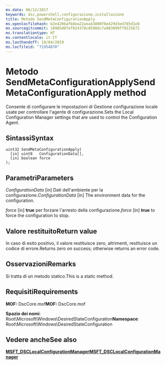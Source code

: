 ```yaml
---
ms.date: 06/12/2017
keywords: dsc,powershell,configurazione,installazione
title: Metodo SendMetaConfigurationApply
ms.openlocfilehash: b2e420bafb8ea22aea43800f6e429d3ed785d1e8
ms.sourcegitcommit: 18985d07ef024378c8590dc7a983099ff9225672
ms.translationtype: HT
ms.contentlocale: it-IT
ms.lasthandoff: 10/04/2019
ms.locfileid: "71954878"
---
```

# <a name="sendmetaconfigurationapply-method"></a><span data-ttu-id="bbf65-103">Metodo SendMetaConfigurationApply</span><span class="sxs-lookup"><span data-stu-id="bbf65-103">SendMetaConfigurationApply method</span></span>

<span data-ttu-id="bbf65-104">Consente di configurare le impostazioni di Gestione configurazione locale usate per controllare l'agente di configurazione.</span><span class="sxs-lookup"><span data-stu-id="bbf65-104">Sets the Local Configuration Manager settings that are used to control the Configuration Agent.</span></span>

## <a name="syntax"></a><span data-ttu-id="bbf65-105">Sintassi</span><span class="sxs-lookup"><span data-stu-id="bbf65-105">Syntax</span></span>

```mof
uint32 SendMetaConfigurationApply(
  [in] uint8   ConfigurationData[],
  [in] boolean force
);
```

## <a name="parameters"></a><span data-ttu-id="bbf65-106">Parametri</span><span class="sxs-lookup"><span data-stu-id="bbf65-106">Parameters</span></span>

<span data-ttu-id="bbf65-107">*ConfigurationData* \[in\] Dati dell'ambiente per la configurazione.</span><span class="sxs-lookup"><span data-stu-id="bbf65-107">*ConfigurationData* \[in\] The environment data for the configuration.</span></span>

<span data-ttu-id="bbf65-108">*force* \[in\] **true** per forzare l'arresto della configurazione.</span><span class="sxs-lookup"><span data-stu-id="bbf65-108">*force* \[in\] **true** to force the configuration to stop.</span></span>

## <a name="return-value"></a><span data-ttu-id="bbf65-109">Valore restituito</span><span class="sxs-lookup"><span data-stu-id="bbf65-109">Return value</span></span>

<span data-ttu-id="bbf65-110">In caso di esito positivo, il valore restituisce zero, altrimenti, restituisce un codice di errore.</span><span class="sxs-lookup"><span data-stu-id="bbf65-110">Returns zero on success; otherwise returns an error code.</span></span>

## <a name="remarks"></a><span data-ttu-id="bbf65-111">Osservazioni</span><span class="sxs-lookup"><span data-stu-id="bbf65-111">Remarks</span></span>

<span data-ttu-id="bbf65-112">Si tratta di un metodo statico.</span><span class="sxs-lookup"><span data-stu-id="bbf65-112">This is a static method.</span></span>

## <a name="requirements"></a><span data-ttu-id="bbf65-113">Requisiti</span><span class="sxs-lookup"><span data-stu-id="bbf65-113">Requirements</span></span>

<span data-ttu-id="bbf65-114">**MOF:** DscCore.mof</span><span class="sxs-lookup"><span data-stu-id="bbf65-114">**MOF:** DscCore.mof</span></span>

<span data-ttu-id="bbf65-115">**Spazio dei nomi**: Root\Microsoft\Windows\DesiredStateConfiguration</span><span class="sxs-lookup"><span data-stu-id="bbf65-115">**Namespace**: Root\Microsoft\Windows\DesiredStateConfiguration</span></span>

## <a name="see-also"></a><span data-ttu-id="bbf65-116">Vedere anche</span><span class="sxs-lookup"><span data-stu-id="bbf65-116">See also</span></span>

[<span data-ttu-id="bbf65-117">**MSFT_DSCLocalConfigurationManager**</span><span class="sxs-lookup"><span data-stu-id="bbf65-117">**MSFT_DSCLocalConfigurationManager**</span></span>](msft-dsclocalconfigurationmanager.md)
